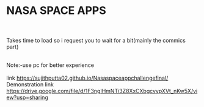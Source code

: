 # NASA SPACE APPS<br><br>
Takes time to load so i request you to wait for a bit(mainly the commics part)<br><br>

Note:-use pc for better experience<br><br>
link https://sujithputta02.github.io/Nasaspaceappchallengefinal/
Demonstration link https://drive.google.com/file/d/1F3ngIHmNTi3Z8XxCXbgcvypXVt_nKw5X/view?usp=sharing
